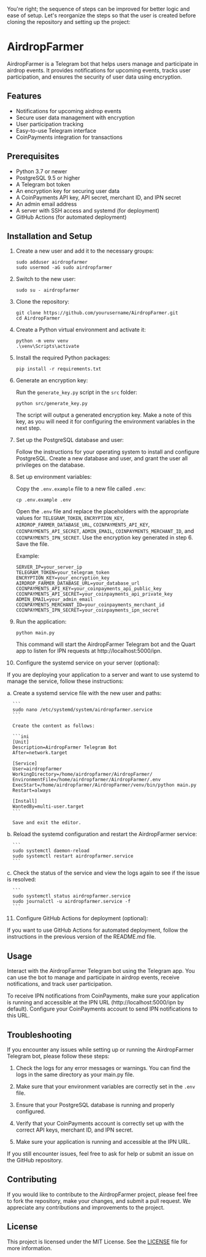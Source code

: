You're right; the sequence of steps can be improved for better logic and ease of setup. Let's reorganize the steps so that the user is created before cloning the repository and setting up the project:

# AirdropFarmer

AirdropFarmer is a Telegram bot that helps users manage and participate in airdrop events. It provides notifications for upcoming events, tracks user participation, and ensures the security of user data using encryption.

## Features

- Notifications for upcoming airdrop events
- Secure user data management with encryption
- User participation tracking
- Easy-to-use Telegram interface
- CoinPayments integration for transactions

## Prerequisites

- Python 3.7 or newer
- PostgreSQL 9.5 or higher
- A Telegram bot token
- An encryption key for securing user data
- A CoinPayments API key, API secret, merchant ID, and IPN secret
- An admin email address
- A server with SSH access and systemd (for deployment)
- GitHub Actions (for automated deployment)

## Installation and Setup

1. Create a new user and add it to the necessary groups:

   ```
   sudo adduser airdropfarmer
   sudo usermod -aG sudo airdropfarmer
   ```

2. Switch to the new user:

   ```
   sudo su - airdropfarmer
   ```

3. Clone the repository:

   ```
   git clone https://github.com/yourusername/AirdropFarmer.git
   cd AirdropFarmer
   ```

4. Create a Python virtual environment and activate it:

   ```
   python -m venv venv
   .\venv\Scripts\activate
   ```

5. Install the required Python packages:

   ```
   pip install -r requirements.txt
   ```

6. Generate an encryption key:

   Run the `generate_key.py` script in the `src` folder:

   ```
   python src/generate_key.py
   ```

   The script will output a generated encryption key. Make a note of this key, as you will need it for configuring the environment variables in the next step.

7. Set up the PostgreSQL database and user:

   Follow the instructions for your operating system to install and configure PostgreSQL. Create a new database and user, and grant the user all privileges on the database.

8. Set up environment variables:

   Copy the `.env.example` file to a new file called `.env`:
   ```
   cp .env.example .env
   ```

   Open the `.env` file and replace the placeholders with the appropriate values for `TELEGRAM_TOKEN`, `ENCRYPTION_KEY`, `AIRDROP_FARMER_DATABASE_URL`, `COINPAYMENTS_API_KEY`, `COINPAYMENTS_API_SECRET`, `ADMIN_EMAIL`, `COINPAYMENTS_MERCHANT_ID`, and `COINPAYMENTS_IPN_SECRET`. Use the encryption key generated in step 6. Save the file.

   Example:
   ```
   SERVER_IP=your_server_ip
   TELEGRAM_TOKEN=your_telegram_token
   ENCRYPTION_KEY=your_encryption_key
   AIRDROP_FARMER_DATABASE_URL=your_database_url
   COINPAYMENTS_API_KEY=your_coinpayments_api_public_key
   COINPAYMENTS_API_SECRET=your_coinpayments_api_private_key
   ADMIN_EMAIL=your_admin_email
   COINPAYMENTS_MERCHANT_ID=your_coinpayments_merchant_id
   COINPAYMENTS_IPN_SECRET=your_coinpayments_ipn_secret
   ```

9. Run the application:

   ```
   python main.py
   ```

   This command will start the AirdropFarmer Telegram bot and the Quart app to listen for IPN requests at http://localhost:5000/ipn.

10. Configure the systemd service on your server (optional):

   If you are deploying your application to a server and want to use systemd to manage the service, follow these instructions:

   a. Create a systemd service file with the new user and paths:

      ```
      sudo nano /etc/systemd/system/airdropfarmer.service
      ```

      Create the content as follows:

      ```ini
      [Unit]
      Description=AirdropFarmer Telegram Bot
      After=network.target

      [Service]
      User=airdropfarmer
      WorkingDirectory=/home/airdropfarmer/AirdropFarmer/
      EnvironmentFile=/home/airdropfarmer/AirdropFarmer/.env
      ExecStart=/home/airdropfarmer/AirdropFarmer/venv/bin/python main.py
      Restart=always

      [Install]
      WantedBy=multi-user.target
      ```

      Save and exit the editor.

   b. Reload the systemd configuration and restart the AirdropFarmer service:

      ```
      sudo systemctl daemon-reload
      sudo systemctl restart airdropfarmer.service
      ```

   c. Check the status of the service and view the logs again to see if the issue is resolved:

      ```
      sudo systemctl status airdropfarmer.service
      sudo journalctl -u airdropfarmer.service -f
      ```

11. Configure GitHub Actions for deployment (optional):

   If you want to use GitHub Actions for automated deployment, follow the instructions in the previous version of the README.md file.

## Usage

Interact with the AirdropFarmer Telegram bot using the Telegram app. You can use the bot to manage and participate in airdrop events, receive notifications, and track user participation.

To receive IPN notifications from CoinPayments, make sure your application is running and accessible at the IPN URL (http://localhost:5000/ipn by default). Configure your CoinPayments account to send IPN notifications to this URL.

## Troubleshooting

If you encounter any issues while setting up or running the AirdropFarmer Telegram bot, please follow these steps:

1. Check the logs for any error messages or warnings. You can find the logs in the same directory as your main.py file.

2. Make sure that your environment variables are correctly set in the `.env` file.

3. Ensure that your PostgreSQL database is running and properly configured.

4. Verify that your CoinPayments account is correctly set up with the correct API keys, merchant ID, and IPN secret.

5. Make sure your application is running and accessible at the IPN URL.

If you still encounter issues, feel free to ask for help or submit an issue on the GitHub repository.

## Contributing

If you would like to contribute to the AirdropFarmer project, please feel free to fork the repository, make your changes, and submit a pull request. We appreciate any contributions and improvements to the project.

## License

This project is licensed under the MIT License. See the [LICENSE](LICENSE) file for more information.